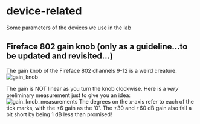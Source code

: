 # device-related
Some parameters of the devices we use in the lab

## Fireface 802 gain knob (only as a guideline...to be updated and revisited...)
The gain knob of the Fireface 802 channels 9-12 is a weird creature.
![gain_knob](https://github.com/user-attachments/assets/1f82082b-7cf6-4239-91d6-34e1fdb6747f)

The gain is NOT linear as you turn the knob clockwise. 
Here is a *very* preliminary measurement just to give you an idea:
![gain_knob_measurements](https://github.com/user-attachments/assets/5c75c0e2-2fe2-4a82-b2f7-fe2d4610c1e0)
The degrees on the x-axis refer to each of the tick marks, with the +6 gain as the '0'. The +30 and +60 dB gain also fall a bit short by being 1 dB less than promised!
